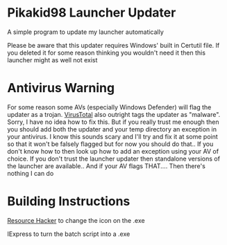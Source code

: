 # Pikakid98 Launcher Updater
A simple program to update my launcher automatically

Please be aware that this updater requires Windows' built in Certutil file. If you deleted it for some reason thinking you wouldn't need it then this launcher might as well not exist

<h1>Antivirus Warning</h1>
  
For some reason some AVs (especially Windows Defender) will flag the updater as a trojan. [VirusTotal](https://www.virustotal.com/gui/file/3e7f39ff007ae703cde111f372b12012ac8f5e9f202a8f58e999037ba93b58b1) also outright tags the updater as "malware". Sorry, I have no idea how to fix this. But if you really trust me enough then you should add both the updater and your temp directory an exception in your antivirus. I know this sounds scary and I'll try and fix it at some point so that it won't be falsely flagged but for now you should do that.. If you don't know how to then look up how to add an exception using your AV of choice. If you don't trust the launcher updater then standalone versions of the launcher are available.. And if your AV flags THAT.... Then there's nothing I can do

<h1>Building Instructions</h1>

[Resource Hacker](http://angusj.com/resourcehacker/)
to change the icon on the .exe

IExpress to turn the batch script into a .exe

